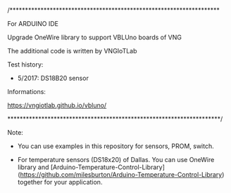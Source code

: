 /********************************************************************

For ARDUINO IDE

Upgrade OneWire library to support VBLUno boards of VNG

The additional code is written by VNGIoTLab

Test history:

- 5/2017: DS18B20 sensor

Informations:

https://vngiotlab.github.io/vbluno/

*********************************************************************/

Note:

* You can use examples in this repository for sensors, PROM, switch.

* For temperature sensors (DS18x20) of Dallas. You can use OneWire library and [Arduino-Temperature-Control-Library] (https://github.com/milesburton/Arduino-Temperature-Control-Library) together for your application.


